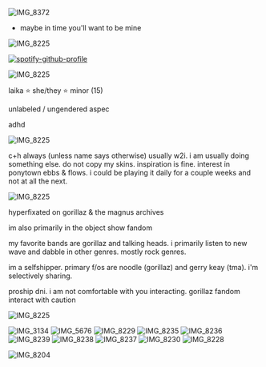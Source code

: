 ![IMG_8372](https://github.com/user-attachments/assets/a0917711-144a-424d-a701-b542f36dcdc0)

* maybe in time you'll want to be mine

![IMG_8225](https://github.com/user-attachments/assets/9be36e8c-18b4-4f2c-95b6-fe4816c227a7)

[![spotify-github-profile](https://spotify-github-profile.kittinanx.com/api/view?uid=31xb2lsykes5hwpq7dutpl2ilhra&cover_image=true&theme=novatorem&show_offline=false&background_color=121212&interchange=true&bar_color=342e47&bar_color_cover=false)](https://github.com/kittinan/spotify-github-profile)

![IMG_8225](https://github.com/user-attachments/assets/059ec37f-02a7-4a87-ab1f-fc85a3cd03b6)

laika ⭐️ she/they ⭐️ minor (15)

unlabeled / ungendered
aspec

adhd

![IMG_8225](https://github.com/user-attachments/assets/7a63145b-2880-4516-a787-8e645aea3ade)

c+h always (unless name says otherwise) 
usually w2i. i am usually doing something else. 
do not copy my skins. inspiration is fine.
interest in ponytown ebbs & flows. i could be playing it daily for a couple weeks and not at all the next. 

![IMG_8225](https://github.com/user-attachments/assets/22bcf791-89ad-4b3a-b296-02905bc4e23c)

hyperfixated on gorillaz & the magnus archives

im also primarily in the object show fandom

my favorite bands are gorillaz and talking heads. i primarily listen to new wave and dabble in other genres. mostly rock genres.

im a selfshipper. primary f/os are noodle (gorillaz) and gerry keay (tma). i'm selectively sharing. 

proship dni. i am not comfortable with you interacting. gorillaz fandom interact with caution

![IMG_8225](https://github.com/user-attachments/assets/6818e05f-67af-4ac7-bc81-ca9785535bed)

![IMG_3134](https://github.com/user-attachments/assets/dd94d86f-703f-43c6-a084-7a3b9f48f25a)
![IMG_5676](https://github.com/user-attachments/assets/3e7435f6-b25f-4623-9b3e-e9f74804a86e)
![IMG_8229](https://github.com/user-attachments/assets/58b9475f-12db-49b0-9b61-013e88ef9561)
![IMG_8235](https://github.com/user-attachments/assets/3dd32672-b639-4833-9554-6754849234b9)
![IMG_8236](https://github.com/user-attachments/assets/f8326218-b65c-48c4-9471-d0b9ea1bf3a8)
![IMG_8239](https://github.com/user-attachments/assets/dddbe850-cf2b-43a5-9fb4-e16edc5c166e)
![IMG_8238](https://github.com/user-attachments/assets/e8a2fe09-5d7b-45b1-a6c3-405e2a37e213)
![IMG_8237](https://github.com/user-attachments/assets/7761297b-5ad7-4863-a4d2-e22fddf966d4)
![IMG_8230](https://github.com/user-attachments/assets/e3cf6b07-ddcb-4205-aad9-f7555d899768)
![IMG_8228](https://github.com/user-attachments/assets/9abd824c-350c-4f10-8cc3-1890c0b816d9)


![IMG_8204](https://github.com/user-attachments/assets/7b6a122e-1740-47a4-ba2d-190c7dbefa4c)
